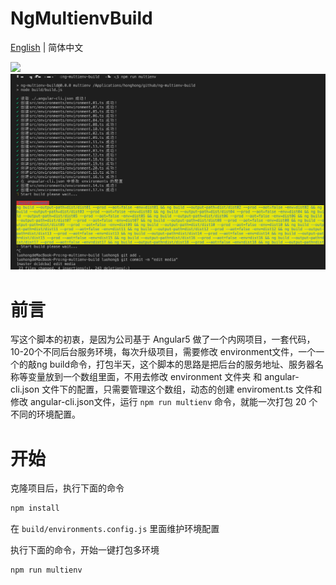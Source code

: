 
# NgMultienvBuild
[English](https://github.com/luohong123/ng-multienv-build/blob/master/README-en.md) | 简体中文 

<p>
<img src="./media/build.gif"/>
<img src="./media/cmd.jpg"/>
</p>

# 前言
写这个脚本的初衷，是因为公司基于 Angular5 做了一个内网项目，一套代码，10-20个不同后台服务环境，每次升级项目，需要修改 environment文件，一个一个的敲ng build命令，打包半天，这个脚本的思路是把后台的服务地址、服务器名称等变量放到一个数组里面，不用去修改 environment 文件夹 和 angular-cli.json 文件下的配置，只需要管理这个数组，动态的创建 enviroment.ts 文件和修改 angular-cli.json文件，运行 `npm run multienv` 命令，就能一次打包 20 个不同的环境配置。

# 开始
克隆项目后，执行下面的命令
```bash
npm install
```
在 `build/environments.config.js` 里面维护环境配置

执行下面的命令，开始一键打包多环境
```bash
npm run multienv
```
